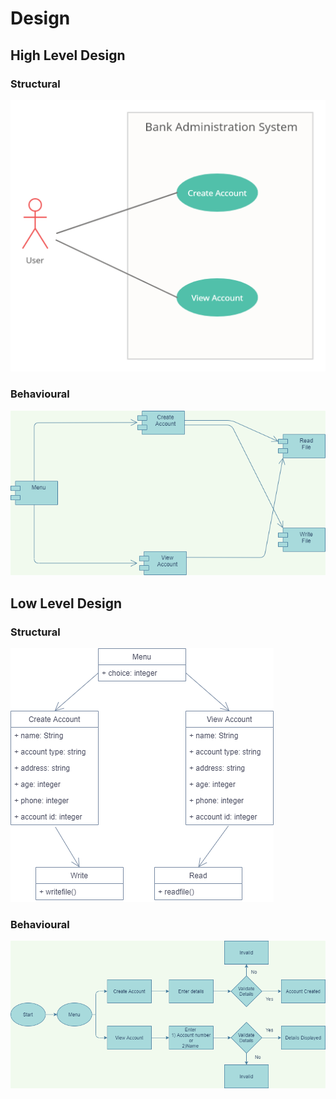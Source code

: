 # Design

## High Level Design 
### Structural
![HighLevelStructuralDiagram](https://github.com/ad-6/MiniProject/blob/main/2_Design/high_1.png)
### Behavioural
![HighLevelBehaviouralDiagram](https://github.com/ad-6/MiniProject/blob/main/2_Design/high_2.png)

## Low Level Design 
### Structural
![FeaturesLevelStructuralDiagram](https://github.com/ad-6/MiniProject/blob/main/2_Design/low_1.png)
### Behavioural
![FeaturesBehaviouralDiagram](https://github.com/ad-6/MiniProject/blob/main/2_Design/low_2.png)
